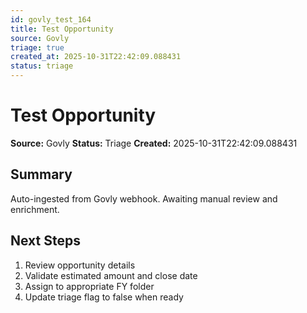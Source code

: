 ```yaml
---
id: govly_test_164
title: Test Opportunity
source: Govly
triage: true
created_at: 2025-10-31T22:42:09.088431
status: triage
---
```


# Test Opportunity

**Source:** Govly
**Status:** Triage
**Created:** 2025-10-31T22:42:09.088431

## Summary

Auto-ingested from Govly webhook. Awaiting manual review and enrichment.

## Next Steps

1. Review opportunity details
2. Validate estimated amount and close date
3. Assign to appropriate FY folder
4. Update triage flag to false when ready
